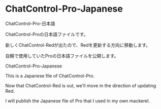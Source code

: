 # ChatControl-Pro-Japanese

ChatControl-Pro-日本語

ChatControl-Proの日本語ファイルです。

新しくChatControl-Redが出たので、Redを更新する方向に移動します。

自鯖で使用していたProの日本語ファイルを公開します。


ChatControl-Pro-Japanese

This is a Japanese file of ChatControl-Pro.

Now that ChatControl-Red is out, we'll move in the direction of updating Red.

I will publish the Japanese file of Pro that I used in my own mackerel.
